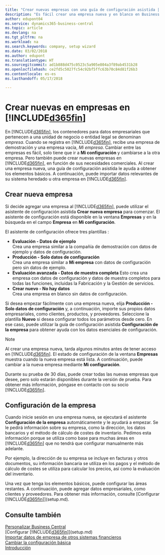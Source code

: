 ```yaml
---
title: "Crear nuevas empresas con una guía de configuración asistida | Documentos de Microsoft"
description: "Es fácil crear una empresa nueva y en blanco en Business Central. Una guía de configuración asistida le ayudará a seguir los pasos, y podrá importar sus datos empresariales existentes."
author: edupont04
ms.service: dynamics365-business-central
ms.topic: article
ms.devlang: na
ms.tgt_pltfrm: na
ms.workload: na
ms.search.keywords: company, setup wizard
ms.date: 03/02/2018
ms.author: edupont
ms.translationtype: HT
ms.sourcegitcommit: ad1b888d475c0523c5a905e804a3f89ab4531b28
ms.openlocfilehash: ce2fd5c5027fc54c92bf5ffc63b70c84d81f26b3
ms.contentlocale: es-es
ms.lasthandoff: 05/17/2018

---
```

# <a name="creating-new-companies-in-included365finincludesd365finmdmd"></a>Crear nuevas en empresas en [!INCLUDE[d365fin](includes/d365fin_md.md)]
En [!INCLUDE[d365fin](includes/d365fin_md.md)], los contenedores para datos empresariales que pertenecen a una unidad de negocio o entidad legal se denominan *empresa*. Cuando se registra en [!INCLUDE[d365fin](includes/d365fin_md.md)], recibe una empresa de demostración y una empresa vacía, *Mi empresa*. Cambiar entre las empresas es fácil, solo tiene que ir a **Mi configuración** y cambiarse a la otra empresa. Pero también puede crear nuevas empresas en [!INCLUDE[d365fin](includes/d365fin_md.md)], en función de sus necesidades comerciales. Al crear una empresa nueva, una guía de configuración asistida le ayuda a obtener los elementos básicos. A continuación, puede importar datos relevantes de su sistema heredado u otra empresa en [!INCLUDE[d365fin](includes/d365fin_md.md)].  

## <a name="create-new-company"></a>Crear nueva empresa
Si decide agregar una empresa al [!INCLUDE[d365fin](includes/d365fin_md.md)], puede utilizar el asistente de configuración asistida **Crear nueva empresa** para comenzar. El asistente de configuración está disponible en la ventana **Empresas** y en la búsqueda en el campo **Empresa** en **Mi configuración**.  

El asistente de configuración ofrece tres plantillas :

-   **Evaluación - Datos de ejemplo**  
    Crea una empresa similar a la compañía de demostración con datos de ejemplo y datos de configuración.  
-   **Producción - Solo datos de configuración**  
    Crea una empresa similar a **Mi empresa** con datos de configuración pero sin datos de ejemplo.
-   **Evaluación avanzada - Datos de muestra completa** Esto crea una empresa con datos de configuración y datos de muestra completos para todas las funciones, incluidas la Fabricación y la Gestión de servicios.
-   **Crear nuevo - No hay datos**  
    Crea una empresa en blanco sin datos de configuración.  

Si desea empezar fácilmente con una empresa nueva, elija **Producción - Solo datos de configuración** y, a continuación, importe sus propios datos empresariales, como clientes, productos, y proveedores. Seleccione la plantilla **Nuevo** si desea configurar todos los parámetros desde cero. En ese caso, puede utilizar la guía de configuración asistida **Configuración de la empresa** para obtener ayuda con los datos esenciales de configuración.  

> [!NOTE]  
>   Al crear una empresa nueva, tarda algunos minutos antes de tener acceso en [!INCLUDE[d365fin](includes/d365fin_md.md)]. El estado de configuración de la ventana **Empresas** muestra cuando la nueva empresa está lista. A continuación, puede cambiar a la nueva empresa mediante **Mi configuración**.  

Durante su prueba de 30 días, puede crear todas las nuevas empresas que desee, pero solo estarán disponibles durante la versión de prueba. Para obtener más información, póngase en contacto con su socio [!INCLUDE[d365fin](includes/d365fin_md.md)].  

## <a name="company-setup"></a>Configuración de la empresa
Cuando inicie sesión en una empresa nueva, se ejecutará el asistente **Configuración de la empresa** automáticamente y le ayudará a empezar. Se le pedirá información sobre su empresa, como la dirección, los datos bancarios y el método de cálculo de costes de inventario. Pedimos esta información porque se utiliza como base para muchas áreas en [!INCLUDE[d365fin](includes/d365fin_md.md)] que no tendrá que configurar manualmente más adelante.  

Por ejemplo, la dirección de su empresa se incluye en facturas y otros documentos, su información bancaria se utiliza en los pagos y el método de cálculo de costes se utiliza para calcular los precios, así como la evaluación del inventario.  

Una vez que tenga los elementos básicos, puede configurar las áreas restantes. A continuación, puede agregar datos empresariales, como clientes y proveedores. Para obtener más información, consulte [Configurar [!INCLUDE[d365fin](includes/d365fin_md.md)]](setup.md).  

## <a name="see-also"></a>Consulte también
[Personalizar Business Central](ui-customizing-overview.md)  
[Configurar [!INCLUDE[d365fin](includes/d365fin_md.md)]](setup.md)  
[Importar datos de empresa de otros sistemas financieros](across-import-data-configuration-packages.md)  
[Cambiar la configuración básica](ui-change-basic-settings.md)  
[Introducción](product-get-started.md)  


